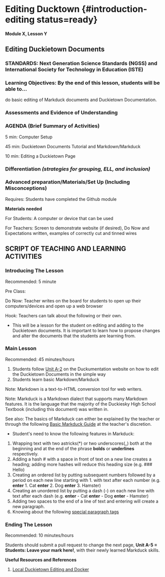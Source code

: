 # Editing Ducktown {#introduction-editing status=ready}

#### Module X, Lesson Y

## Editing Duckietown Documents


### STANDARDS: Next Generation Science Standards (NGSS) and International Society for Technology in Education (ISTE)


### Learning Objectives: By the end of this lesson, students will be able to...

do basic editing of Markduck documents and Duckietown Documentation.

### Assessments and Evidence of Understanding


### AGENDA (Brief Summary of Activities)

5 min: Computer Setup

45 min: Duckietown Documents Tutorial and Markdown/Markduck

10 min: Editing a Duckietown Page

### Differentiation _(strategies for grouping, ELL, and inclusion)_


### Advanced preparation/Materials/Set Up (Including Misconceptions)

Requires: Students have completed the Github module

**Materials needed**

For Students: A computer or device that can be used 

For Teachers: Screen to demonstrate website (if desired), Do Now and Expectations written, examples of correctly cut and tinned wires


## SCRIPT OF TEACHING AND LEARNING ACTIVITIES


### Introducing The Lesson

Recommended: 5 minute

Pre Class:

Do Now: Teacher writes on the board for students to open up their computers/devices and open up a web browser

Hook: Teachers can talk about the following or their own.

-  This will be a lesson for the student on editing and adding to the Duckietown documents. It is important to learn how to propose changes and alter the documents that the students are learning from.



### Main Lesson

Recommended: 45 minutes/hours

1. Students follow [Unit A-2](https://www.youtube.com/watch?v=pRPF4wpXX9Q) on the Duckumentation website on how to edit the Duckietown Documents in the simple way
2. Students learn basic Markdown/Markduck

Note: Markdown is a text-to-HTML conversion tool for web writers.

Note: Markduck is a Markdown dialect that supports many Markdown features. It is the language that the majority of the Duckiesky High School Textbook (including this document) was written in.

See also: The basics of Markduck can either be explained by the teacher or through the following [Basic Markduck Guide](https://docs.duckietown.org/DT19/duckumentation/out/markduck_basic.html) at the teacher's discretion.


- Student's need to know the following features in Markduck:


1. Wrapping text with two astricks(*) or two underscores(_) both at the beginning and at the end of the phrase **bolds** or __underlines__ respectively.
2. Adding a hash # with a space in front of text on a new line creates a heading; adding more hashes will reduce this heading size (e.g. ### Hello)
3. Creating an ordered list by putting subsequent numbers followed by a period on each new line starting with 1. with text after each number (e.g. **enter** 1. Cat **enter** 2. Dog **enter** 3. Hamster)
4. Creating an unordered list by putting a dash (-) on each new line with text after each dash (e.g. **enter** - Cat **enter** - Dog **enter** - Hamster)
5. Adding two spaces to the end of a line of text and entering will create a new paragraph.
6. Knowing about the following [special paragraph tags](https://docs.duckietown.org/DT19/duckumentation/out/markduck_special_pars.html)

### Ending The Lesson

Recommended: 10 minutes/hours

Students should submit a pull request to change the next page, __Unit A-5 = Students: Leave your mark here!__, with their newly learned Markduck skills. 


**Useful Resources and References** 

1. [Local Duckietown Editing and Docker](https://docs.duckietown.org/DT19/duckumentation/out/duckumentation_workflow.html)